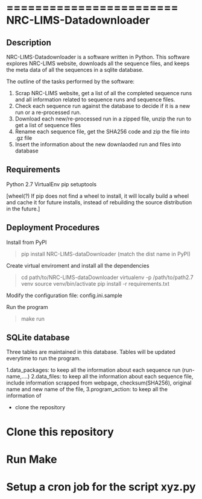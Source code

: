 ========================
NRC-LIMS-Datadownloader
========================


Description
-----------

NRC-LIMS-Datadownloader is a software written in Python. This software explores NRC-LIMS website, downloads all the sequence files, and keeps the meta data of all the sequences in a sqlite database.

The outline of the tasks performed by the software:
1. Scrap NRC-LIMS website, get a list of all the completed sequence runs and all information related to sequence runs and sequence files.
2. Check each sequence run against the database to decide if it is a new run or a re-processed run.
3. Download each new/re-processed run in a zipped file, unzip the run to get a list of sequence files
4. Rename each sequence file, get the SHA256 code and zip the file into .gz file
5. Insert the information about the new downlaoded run and files into database


Requirements
------------

Python 2.7
VirtualEnv
pip
setuptools

[wheel(?)
If pip does not find a wheel to install, it will locally build a wheel and cache it for future installs, instead of rebuilding the source distribution in the future.]


Deployment Procedures
---------------------
Install from PyPI
 >pip install NRC-LIMS-dataDownloader (match the dist name in PyPI)

Create virtual enviroment and install all the dependencies
 > cd path/to/NRC-LIMS-dataDownloader
 > virtualenv -p /path/to/path2.7 venv
 > source venv/bin/activate
 > pip install -r requirements.txt

Modify the configuration file: config.ini.sample
 
Run the program
 > make run


SQLite database
----------------
Three tables are maintained in this database. Tables will be updated everytime to run the program.

1.data_packages: to keep all the information about each sequence run
 (run-name,....)
2.data_files: to keep all the information about each sequence file, 
include information scrapped from webpage, checksum(SHA256), original name and new name of the file, 
3.program_action: to keep all the information of 





* clone the repository
  

# Clone this repository
# Run Make
# Setup a cron job for the script xyz.py




